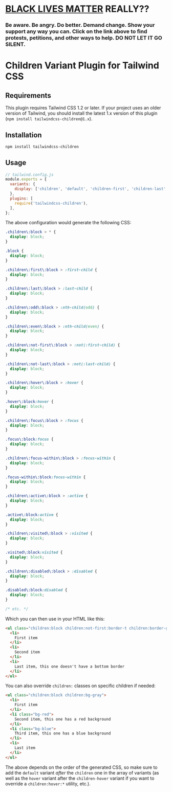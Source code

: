 # [BLACK LIVES MATTER](https://blacklivesmatters.carrd.co) REALLY??

### Be aware. Be angry. Do better. Demand change. Show your support any way you can. Click on the link above to find protests, petitions, and other ways to help. DO NOT LET IT GO SILENT.

# Children Variant Plugin for Tailwind CSS

## Requirements

This plugin requires Tailwind CSS 1.2 or later. If your project uses an older version of Tailwind, you should install the latest 1.x version of this plugin (`npm install tailwindcss-children@1.x`).

## Installation

```bash
npm install tailwindcss-children
```

## Usage

```js
// tailwind.config.js
module.exports = {
  variants: {
    display: ['children', 'default', 'children-first', 'children-last', 'children-odd', 'children-even', 'children-not-first', 'children-not-last', 'children-hover', 'hover', 'children-focus', 'focus', 'children-focus-within', 'focus-within', 'children-active', 'active', 'children-visited', 'visited', 'children-disabled', 'disabled', 'responsive'],
  },
  plugins: [
    require('tailwindcss-children'),
  ],
};
```

The above configuration would generate the following CSS:

```css
.children\:block > * {
  display: block;
}

.block {
  display: block;
}

.children\:first\:block > :first-child {
  display: block;
}

.children\:last\:block > :last-child {
  display: block;
}

.children\:odd\:block > :nth-child(odd) {
  display: block;
}

.children\:even\:block > :nth-child(even) {
  display: block;
}

.children\:not-first\:block > :not(:first-child) {
  display: block;
}

.children\:not-last\:block > :not(:last-child) {
  display: block;
}

.children\:hover\:block > :hover {
  display: block;
}

.hover\:block:hover {
  display: block;
}

.children\:focus\:block > :focus {
  display: block;
}

.focus\:block:focus {
  display: block;
}

.children\:focus-within\:block > :focus-within {
  display: block;
}

.focus-within\:block:focus-within {
  display: block;
}

.children\:active\:block > :active {
  display: block;
}

.active\:block:active {
  display: block;
}

.children\:visited\:block > :visited {
  display: block;
}

.visited\:block:visited {
  display: block;
}

.children\:disabled\:block > :disabled {
  display: block;
}

.disabled\:block:disabled {
  display: block;
}

/* etc. */
```

Which you can then use in your HTML like this:

```html
<ul class="children:block children:not-first:border-t children:border-gray children:hover:bg-gray">
  <li>
    First item
  </li>
  <li>
    Second item
  </li>
  <li>
    Last item, this one doesn't have a bottom border
  </li>
</ul>
```

You can also override `children:` classes on specific children if needed:

```html
<ul class="children:block children:bg-gray">
  <li>
    First item
  </li>
  <li class="bg-red">
    Second item, this one has a red background
  </li>
  <li class="bg-blue">
    Third item, this one has a blue background
  </li>
  <li>
    Last item
  </li>
</ul>
```

The above depends on the order of the generated CSS, so make sure to add the `default` variant *after* the `children` one in the array of variants (as well as the `hover` variant after the `children-hover` variant if you want to override a `children:hover:*` utility, etc.).
